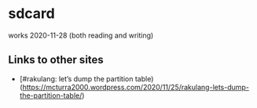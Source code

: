 # sdcard

works 2020-11-28 (both reading and writing)

## Links to other sites

* [#rakulang: let’s dump the partition table)(https://mcturra2000.wordpress.com/2020/11/25/rakulang-lets-dump-the-partition-table/)
